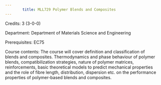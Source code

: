 ```yaml
---
        title: MLL729 Polymer Blends and Composites
---
```

Credits: 3 (3-0-0)

Department: Department of Materials Science and Engineering

Prerequisites: EC75

Course contents: The course will cover definition and classification of blends and composites. Thermodynamics and phase behaviour of polymer blends, compatibilization strategies, nature of polymer matrices, reinforcements, basic theoretical models to predict mechanical properties and the role of fibre length, distribution, dispersion etc. on the performance properties of polymer-based blends and composites.